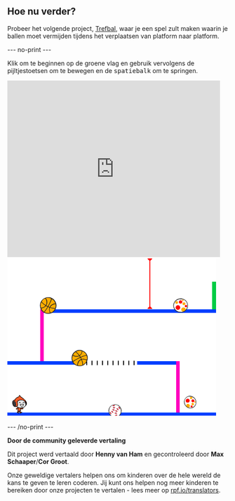 ## Hoe nu verder?

Probeer het volgende project, [Trefbal](https://projects.raspberrypi.org/nl-NL/projects/dodgeball?utm_source=pathway&utm_medium=whatnext&utm_campaign=projects), waar je een spel zult maken waarin je ballen moet vermijden tijdens het verplaatsen van platform naar platform.

--- no-print ---

Klik om te beginnen op de groene vlag en gebruik vervolgens de pijltjestoetsen om te bewegen en de <kbd>spatiebalk</kbd> om te springen.

<div class="scratch-preview">
  <iframe allowtransparency="true" width="485" height="402" src="https://scratch.mit.edu/projects/embed/251809924/?autostart=false" frameborder="0" scrolling="no"></iframe>
  <img src="images/dodge-final.png">
</div>

--- /no-print ---


**Door de community geleverde vertaling**

Dit project werd vertaald door **Henny van Ham** en gecontroleerd door **Max Schaaper**/**Cor Groot**.

Onze geweldige vertalers helpen ons om kinderen over de hele wereld de kans te geven te leren coderen. Jij kunt ons helpen nog meer kinderen te bereiken door onze projecten te vertalen - lees meer op [rpf.io/translators](https://rpf.io/translators).
